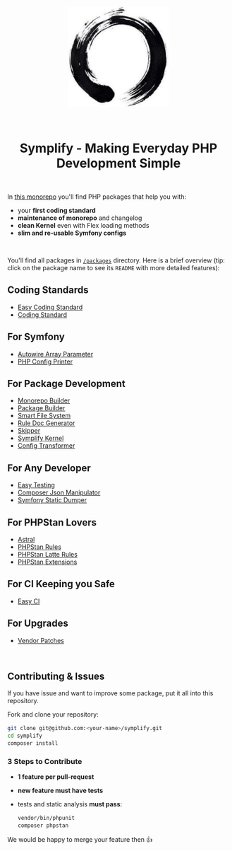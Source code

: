 <div align="center">
    <br>
    <img src="/docs/zen.jpg?v=3">
    <br>
    <br>
    <br>
    <h1>Symplify - Making Everyday PHP Development Simple</h1>
    <br>
</div>

In [this monorepo](https://www.tomasvotruba.com/blog/2019/10/28/all-you-always-wanted-to-know-about-monorepo-but-were-afraid-to-ask/) you'll find PHP packages that help you with:

* your **first coding standard**
* **maintenance of monorepo** and changelog
* **clean Kernel** even with Flex loading methods
* **slim and re-usable Symfony configs**

<br>

You'll find all packages in [`/packages`](/packages) directory. Here is a brief overview (tip: click on the package name to see its `README` with more detailed features):

## Coding Standards

- [Easy Coding Standard](https://github.com/symplify/easy-coding-standard)
- [Coding Standard](https://github.com/symplify/coding-standard)

## For Symfony

- [Autowire Array Parameter](https://github.com/symplify/autowire-array-parameter)
- [PHP Config Printer](https://github.com/symplify/php-config-printer)

## For Package Development

- [Monorepo Builder](https://github.com/symplify/monorepo-builder)
- [Package Builder](https://github.com/symplify/package-builder)
- [Smart File System](https://github.com/symplify/smart-file-system)
- [Rule Doc Generator](https://github.com/symplify/rule-doc-generator)
- [Skipper](https://github.com/symplify/skipper)
- [Symplify Kernel](https://github.com/symplify/symplify-kernel)
- [Config Transformer](https://github.com/symplify/config-transformer)

## For Any Developer

- [Easy Testing](https://github.com/symplify/easy-testing)
- [Composer Json Manipulator](https://github.com/symplify/composer-json-manipulator)
- [Symfony Static Dumper](https://github.com/symplify/symfony-static-dumper)

## For PHPStan Lovers

- [Astral](https://github.com/symplify/astral)
- [PHPStan Rules](https://github.com/symplify/phpstan-rules)
- [PHPStan Latte Rules](https://github.com/symplify/phpstan-latte-rules)
- [PHPStan Extensions](https://github.com/symplify/phpstan-extensions)

## For CI Keeping you Safe

- [Easy CI](https://github.com/symplify/easy-ci)

## For Upgrades

- [Vendor Patches](https://github.com/symplify/vendor-patches)

<br>

## Contributing & Issues

If you have issue and want to improve some package, put it all into this repository.

Fork and clone your repository:

```bash
git clone git@github.com:<your-name>/symplify.git
cd symplify
composer install
```

### 3 Steps to Contribute

- **1 feature per pull-request**
- **new feature must have tests**
- tests and static analysis **must pass**:

    ```bash
    vendor/bin/phpunit
    composer phpstan
    ```

We would be happy to merge your feature then :+1:
